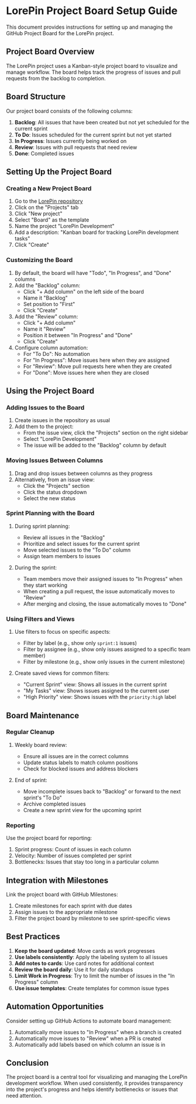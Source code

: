 # LorePin Project Board Setup Guide

This document provides instructions for setting up and managing the GitHub Project Board for the LorePin project.

## Project Board Overview

The LorePin project uses a Kanban-style project board to visualize and manage workflow. The board helps track the progress of issues and pull requests from the backlog to completion.

## Board Structure

Our project board consists of the following columns:

1. **Backlog**: All issues that have been created but not yet scheduled for the current sprint
2. **To Do**: Issues scheduled for the current sprint but not yet started
3. **In Progress**: Issues currently being worked on
4. **Review**: Issues with pull requests that need review
5. **Done**: Completed issues

## Setting Up the Project Board

### Creating a New Project Board

1. Go to the [LorePin repository](https://github.com/fredadun/LorePinProjectV3)
2. Click on the "Projects" tab
3. Click "New project"
4. Select "Board" as the template
5. Name the project "LorePin Development"
6. Add a description: "Kanban board for tracking LorePin development tasks"
7. Click "Create"

### Customizing the Board

1. By default, the board will have "Todo", "In Progress", and "Done" columns
2. Add the "Backlog" column:
   - Click "+ Add column" on the left side of the board
   - Name it "Backlog"
   - Set position to "First"
   - Click "Create"
3. Add the "Review" column:
   - Click "+ Add column" 
   - Name it "Review"
   - Position it between "In Progress" and "Done"
   - Click "Create"
4. Configure column automation:
   - For "To Do": No automation
   - For "In Progress": Move issues here when they are assigned
   - For "Review": Move pull requests here when they are created
   - For "Done": Move issues here when they are closed

## Using the Project Board

### Adding Issues to the Board

1. Create issues in the repository as usual
2. Add them to the project:
   - From the issue view, click the "Projects" section on the right sidebar
   - Select "LorePin Development"
   - The issue will be added to the "Backlog" column by default

### Moving Issues Between Columns

1. Drag and drop issues between columns as they progress
2. Alternatively, from an issue view:
   - Click the "Projects" section
   - Click the status dropdown
   - Select the new status

### Sprint Planning with the Board

1. During sprint planning:
   - Review all issues in the "Backlog"
   - Prioritize and select issues for the current sprint
   - Move selected issues to the "To Do" column
   - Assign team members to issues

2. During the sprint:
   - Team members move their assigned issues to "In Progress" when they start working
   - When creating a pull request, the issue automatically moves to "Review"
   - After merging and closing, the issue automatically moves to "Done"

### Using Filters and Views

1. Use filters to focus on specific aspects:
   - Filter by label (e.g., show only `sprint:1` issues)
   - Filter by assignee (e.g., show only issues assigned to a specific team member)
   - Filter by milestone (e.g., show only issues in the current milestone)

2. Create saved views for common filters:
   - "Current Sprint" view: Shows all issues in the current sprint
   - "My Tasks" view: Shows issues assigned to the current user
   - "High Priority" view: Shows issues with the `priority:high` label

## Board Maintenance

### Regular Cleanup

1. Weekly board review:
   - Ensure all issues are in the correct columns
   - Update status labels to match column positions
   - Check for blocked issues and address blockers

2. End of sprint:
   - Move incomplete issues back to "Backlog" or forward to the next sprint's "To Do"
   - Archive completed issues
   - Create a new sprint view for the upcoming sprint

### Reporting

Use the project board for reporting:
1. Sprint progress: Count of issues in each column
2. Velocity: Number of issues completed per sprint
3. Bottlenecks: Issues that stay too long in a particular column

## Integration with Milestones

Link the project board with GitHub Milestones:
1. Create milestones for each sprint with due dates
2. Assign issues to the appropriate milestone
3. Filter the project board by milestone to see sprint-specific views

## Best Practices

1. **Keep the board updated**: Move cards as work progresses
2. **Use labels consistently**: Apply the labeling system to all issues
3. **Add notes to cards**: Use card notes for additional context
4. **Review the board daily**: Use it for daily standups
5. **Limit Work in Progress**: Try to limit the number of issues in the "In Progress" column
6. **Use issue templates**: Create templates for common issue types

## Automation Opportunities

Consider setting up GitHub Actions to automate board management:
1. Automatically move issues to "In Progress" when a branch is created
2. Automatically move issues to "Review" when a PR is created
3. Automatically add labels based on which column an issue is in

## Conclusion

The project board is a central tool for visualizing and managing the LorePin development workflow. When used consistently, it provides transparency into the project's progress and helps identify bottlenecks or issues that need attention.